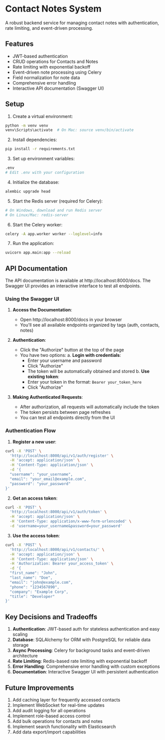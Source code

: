 # Contact Notes System

A robust backend service for managing contact notes with authentication, rate limiting, and event-driven processing.

## Features

- JWT-based authentication
- CRUD operations for Contacts and Notes
- Rate limiting with exponential backoff
- Event-driven note processing using Celery
- Field normalization for note data
- Comprehensive error handling
- Interactive API documentation (Swagger UI)

## Setup

1. Create a virtual environment:
```bash
python -m venv venv
venv\Scripts\activate  # On Mac: source venv/bin/activate 
```

2. Install dependencies:
```bash
pip install -r requirements.txt
```

3. Set up environment variables:
```bash
.env
# Edit .env with your configuration
```

4. Initialize the database:
```bash
alembic upgrade head
```

5. Start the Redis server (required for Celery):
```bash
# On Windows, download and run Redis server
# On Linux/Mac: redis-server
```

6. Start the Celery worker:
```bash
celery -A app.worker worker --loglevel=info
```

7. Run the application:
```bash
uvicorn app.main:app --reload
```

## API Documentation

The API documentation is available at http://localhost:8000/docs. The Swagger UI provides an interactive interface to test all endpoints.

### Using the Swagger UI

1. **Access the Documentation**:
   - Open http://localhost:8000/docs in your browser
   - You'll see all available endpoints organized by tags (auth, contacts, notes)

2. **Authentication**:
   - Click the "Authorize" button at the top of the page
   - You have two options:
     a. **Login with credentials**:
        - Enter your username and password
        - Click "Authorize"
        - The token will be automatically obtained and stored
     b. **Use existing token**:
        - Enter your token in the format: `Bearer your_token_here`
        - Click "Authorize"

3. **Making Authenticated Requests**:
   - After authorization, all requests will automatically include the token
   - The token persists between page refreshes
   - You can test all endpoints directly from the UI

### Authentication Flow

1. **Register a new user**:
```bash
curl -X 'POST' \
  'http://localhost:8000/api/v1/auth/register' \
  -H 'accept: application/json' \
  -H 'Content-Type: application/json' \
  -d '{
  "username": "your_username",
  "email": "your_email@example.com",
  "password": "your_password"
}'
```

2. **Get an access token**:
```bash
curl -X 'POST' \
  'http://localhost:8000/api/v1/auth/token' \
  -H 'accept: application/json' \
  -H 'Content-Type: application/x-www-form-urlencoded' \
  -d 'username=your_username&password=your_password'
```

3. **Use the access token**:
```bash
curl -X 'POST' \
  'http://localhost:8000/api/v1/contacts/' \
  -H 'accept: application/json' \
  -H 'Content-Type: application/json' \
  -H 'Authorization: Bearer your_access_token' \
  -d '{
  "first_name": "John",
  "last_name": "Doe",
  "email": "john@example.com",
  "phone": "1234567890",
  "company": "Example Corp",
  "title": "Developer"
}'
```

## Key Decisions and Tradeoffs

1. **Authentication**: JWT-based auth for stateless authentication and easy scaling
2. **Database**: SQLAlchemy for ORM with PostgreSQL for reliable data storage
3. **Async Processing**: Celery for background tasks and event-driven architecture
4. **Rate Limiting**: Redis-based rate limiting with exponential backoff
5. **Error Handling**: Comprehensive error handling with custom exceptions
6. **Documentation**: Interactive Swagger UI with persistent authentication

## Future Improvements

1. Add caching layer for frequently accessed contacts
2. Implement WebSocket for real-time updates
3. Add audit logging for all operations
4. Implement role-based access control
5. Add bulk operations for contacts and notes
6. Implement search functionality with Elasticsearch
7. Add data export/import capabilities 